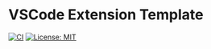 # VSCode Extension Template

[![CI](https://github.com/k-kuroguro/vscode-extension-template/actions/workflows/main.yaml/badge.svg)](https://github.com/k-kuroguro/vscode-extension-template/actions/workflows/main.yaml)
[![License: MIT](https://img.shields.io/badge/License-MIT-yellow.svg)](https://opensource.org/licenses/MIT)
